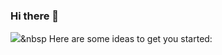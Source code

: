 ### Hi there 👋

<!--
**euijeong-Kang/euijeong-Kang** is a ✨ _special_ ✨ repository because its `README.md` (this file) appears on your GitHub profile.


- 🔭 I’m currently working on ...
- 🌱 I’m currently learning ...
- 👯 I’m looking to collaborate on ...
- 🤔 I’m looking for help with ...
- 💬 Ask me about ...
- 📫 How to reach me: ...
- 😄 Pronouns: ...
- ⚡ Fun fact: ...
-->

<img src="https://img.shields.io/badge/Java-3766AB?style=flat-square&logo=Python&logoColor=white"/></a>&nbsp 
Here are some ideas to get you started:
